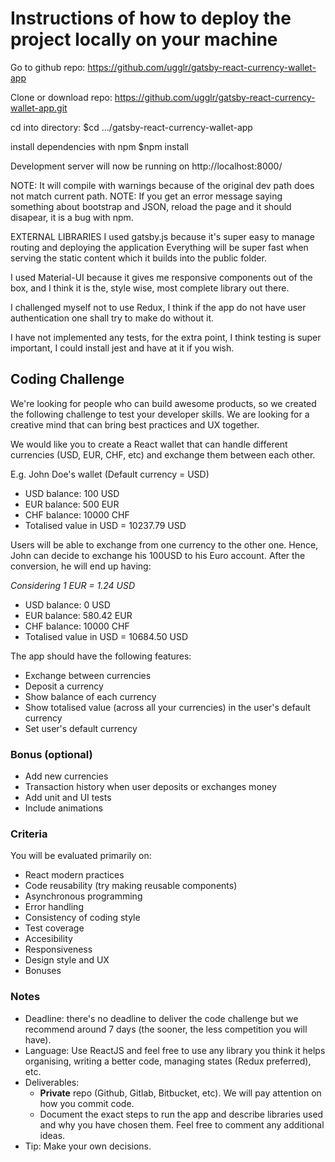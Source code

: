 # Instructions of how to deploy the project locally on your machine

Go to github repo:
https://github.com/ugglr/gatsby-react-currency-wallet-app

Clone or download repo:
https://github.com/ugglr/gatsby-react-currency-wallet-app.git

cd into directory:
\$cd .../gatsby-react-currency-wallet-app

install dependencies with npm
\$npm install

Development server will now be running on
http://localhost:8000/

NOTE: It will compile with warnings because of the original dev path does not match current path.
NOTE: If you get an error message saying something about bootstrap and JSON, reload the page and it should disapear, it is a bug with npm.

EXTERNAL LIBRARIES
I used gatsby.js because it's super easy to manage routing and deploying the application
Everything will be super fast when serving the static content which it builds into the public folder.

I used Material-UI because it gives me responsive components out of the box,
and I think it is the, style wise, most complete library out there.

I challenged myself not to use Redux, I think if the app do not have user authentication one shall try to make do without it.

I have not implemented any tests, for the extra point, I think testing is super important,
I could install jest and have at it if you wish.

## Coding Challenge

We're looking for people who can build awesome products, so we created the following challenge to test your developer skills. We are looking for a creative mind that can bring best practices and UX together.

We would like you to create a React wallet that can handle different currencies (USD, EUR, CHF, etc) and exchange them between each other.

E.g. John Doe's wallet (Default currency = USD)

- USD balance: 100 USD
- EUR balance: 500 EUR
- CHF balance: 10000 CHF
- Totalised value in USD = 10237.79 USD

Users will be able to exchange from one currency to the other one. Hence, John can decide to exchange his 100USD to his Euro account. After the conversion, he will end up having:

_Considering 1 EUR = 1.24 USD_

- USD balance: 0 USD
- EUR balance: 580.42 EUR
- CHF balance: 10000 CHF
- Totalised value in USD = 10684.50 USD

The app should have the following features:

- Exchange between currencies
- Deposit a currency
- Show balance of each currency
- Show totalised value (across all your currencies) in the user's default currency
- Set user's default currency

### Bonus (optional)

- Add new currencies
- Transaction history when user deposits or exchanges money
- Add unit and UI tests
- Include animations

### Criteria

You will be evaluated primarily on:

- React modern practices
- Code reusability (try making reusable components)
- Asynchronous programming
- Error handling
- Consistency of coding style
- Test coverage
- Accesibility
- Responsiveness
- Design style and UX
- Bonuses

### Notes

- Deadline: there's no deadline to deliver the code challenge but we recommend around 7 days (the sooner, the less competition you will have).
- Language: Use ReactJS and feel free to use any library you think it helps organising, writing a better code, managing states (Redux preferred), etc.
- Deliverables:
  - **Private** repo (Github, Gitlab, Bitbucket, etc). We will pay attention on how you commit code.
  - Document the exact steps to run the app and describe libraries used and why you have chosen them. Feel free to comment any additional ideas.
- Tip: Make your own decisions.

